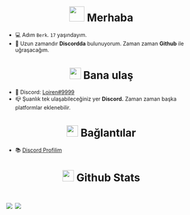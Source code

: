 <h1 align="center"><img src="https://raw.githubusercontent.com/nixin72/nixin72/master/wave.gif" width="40px"> Merhaba</h1>

- 💻 Adım `Berk`. `17` yaşındayım. 
- 🔌 Uzun zamandır **Discordda** bulunuyorum. Zaman zaman **Github** ile uğraşacağım.
<h1 align="center"><img src="https://www.covercompare.com/images/icon-phone.gif" width="30px"> Bana ulaş</h1>

- 📨 Discord: [Loiren#9999](https://discord.com/users/852606013126606908)
- 📪 Şuanlık tek ulaşabileceğiniz yer **Discord.** Zaman zaman başka platformlar eklenebilir.
<h1 align="center"><img src="https://image.flaticon.com/icons/png/512/3308/3308178.png" width="30px"> Bağlantılar</h1>

- 📚 [Discord Profilim](https://discord.com/users/852606013126606908)
<h1 align="center"><img src="https://challengepost-s3-challengepost.netdna-ssl.com/photos/production/software_photos/000/456/275/datas/original.gif" width="30px"> Github Stats</h1>

<h1 align="left">
   <img src="https://github-readme-stats.vercel.app/api/top-langs/?username=loirenn&theme=dark&hide_border=true" />
   <img src="https://github-readme-stats.vercel.app/api?username=loirenn&theme=dark&hide_border=true" />
</h1>
